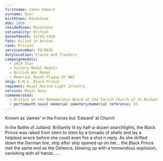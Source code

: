 ```yaml
---
firstname: James Edward 
surname: Dyer
birthtown: Maidstone 
dob: 1886
residedtown: Maidstone
nationality: British
dateofdeath: 31/05/1916
fate: Killed in Action
rank: Private
servicenumber: PO/8856
dutylocation: France And Flanders
campaignmedals:
  - 1914 Star
  - Victory Medal Medals 
  - British War Medal
  - Memorial Death Plaque Of WWI
ship: H.M.S. Black Prince
regiment: Royal Marine Light Infantry
service: Royal Navy
commemorated:
  - Britain on the Remembrance Board at the Parish Church of St Michael & All Angels, Maidstone
  - portsmouth naval memorial cemetery/memorial reference: 22.
---
```

Known as ‘James’ in the Forces but ‘Edward’ at Church

In the Battle of Jutland. Brilliantly lit by half-a-dozen searchlights, the Black Prince was 
raked from stern to stem by a tornado of shells and lay a helpless wreck before she could even fire a shot
n reply. As she drifted down the German line, ship after ship opened up on her… the Black Prince met
the same end as the Defence, blowing up with a tremendous explosion, vanishing with all hands......


